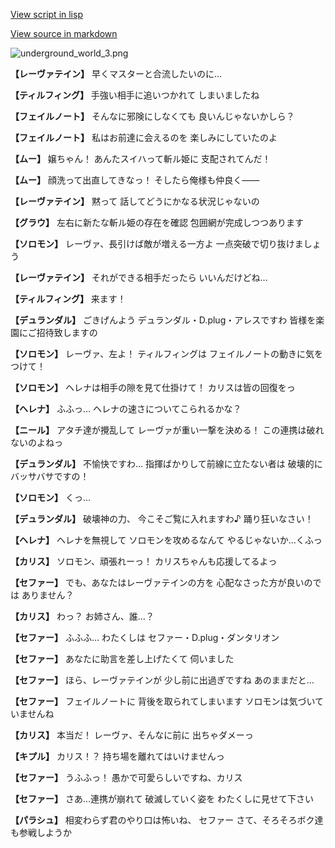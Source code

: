 [View script in lisp](../scripts/101205021.txt)

[View source in markdown](101205021.md)

![underground_world_3.png](../images/backgrounds/underground_world_3.png)

**【レーヴァテイン】**
早くマスターと合流したいのに…

**【ティルフィング】**
手強い相手に追いつかれて
しまいましたね

**【フェイルノート】**
そんなに邪険にしなくても
良いんじゃないかしら？

**【フェイルノート】**
私はお前達に会えるのを
楽しみにしていたのよ

**【ムー】**
嬢ちゃん！
あんたスイハって斬ル姫に
支配されてんだ！

**【ムー】**
顔洗って出直してきなっ！
そしたら俺様も仲良く――

**【レーヴァテイン】**
黙って
話してどうにかなる状況じゃないの

**【グラウ】**
左右に新たな斬ル姫の存在を確認
包囲網が完成しつつあります

**【ソロモン】**
レーヴァ、長引けば敵が増える一方よ
一点突破で切り抜けましょう

**【レーヴァテイン】**
それができる相手だったら
いいんだけどね…

**【ティルフィング】**
来ます！

**【デュランダル】**
ごきげんよう
デュランダル・D.plug・アレスですわ
皆様を楽園にご招待致しますの

**【ソロモン】**
レーヴァ、左よ！
ティルフィングは
フェイルノートの動きに気をつけて！

**【ソロモン】**
ヘレナは相手の隙を見て仕掛けて！
カリスは皆の回復をっ

**【ヘレナ】**
ふふっ…
ヘレナの速さについてこられるかな？

**【ニール】**
アタチ達が攪乱して
レーヴァが重い一撃を決める！
この連携は破れないのよねっ

**【デュランダル】**
不愉快ですわ…
指揮ばかりして前線に立たない者は
破壊的にバッサバサですの！

**【ソロモン】**
くっ…

**【デュランダル】**
破壊神の力、
今こそご覧に入れますわ♪
踊り狂いなさい！

**【ヘレナ】**
ヘレナを無視して
ソロモンを攻めるなんて
やるじゃないか…くふっ

**【カリス】**
ソロモン、頑張れーっ！
カリスちゃんも応援してるよっ

**【セファー】**
でも、あなたはレーヴァテインの方を
心配なさった方が良いのでは
ありません？

**【カリス】**
わっ？
お姉さん、誰…？

**【セファー】**
ふふふ…
わたくしは
セファー・D.plug・ダンタリオン

**【セファー】**
あなたに助言を差し上げたくて
伺いました

**【セファー】**
ほら、レーヴァテインが
少し前に出過ぎですね
あのままだと…

**【セファー】**
フェイルノートに
背後を取られてしまいます
ソロモンは気づいていませんね

**【カリス】**
本当だ！
レーヴァ、そんなに前に
出ちゃダメーっ

**【キプル】**
カリス！？
持ち場を離れてはいけませんっ

**【セファー】**
うふふっ！
愚かで可愛らしいですね、カリス

**【セファー】**
さあ…連携が崩れて
破滅していく姿を
わたくしに見せて下さい

**【パラシュ】**
相変わらず君のやり口は怖いね、
セファー
さて、そろそろボク達も参戦しようか